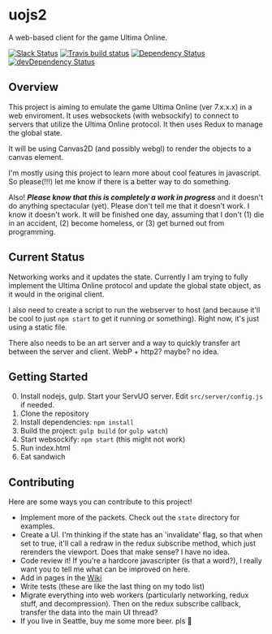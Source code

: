 # uojs2

A web-based client for the game Ultima Online.

[![Slack Status](http://kevinhikaruevans.com:3000/badge.svg)](http://kevinhikaruevans.com:3000/)
[![Travis build status](http://img.shields.io/travis/kevinhikaruevans/uojs2.svg?style=flat)](https://travis-ci.org/kevinhikaruevans/uojs2)
[![Dependency Status](https://david-dm.org/kevinhikaruevans/uojs2.svg)](https://david-dm.org/kevinhikaruevans/uojs2)
[![devDependency Status](https://david-dm.org/kevinhikaruevans/uojs2/dev-status.svg)](https://david-dm.org/kevinhikaruevans/uojs2#info=devDependencies)

## Overview

This project is aiming to emulate the game Ultima Online (ver 7.x.x.x) in a web enviroment. It uses websockets (with websockify) to connect to servers that utilize the Ultima Online protocol. It then uses Redux to manage the global state.

It will be using Canvas2D (and possibly webgl) to render the objects to a canvas element. 

I'm mostly using this project to learn more about cool features in javascript. So please(!!!) let me know if there is a better way to do something.

Also! ***Please know that this is completely a work in progress*** and it doesn't do anything spectacular (yet). Please don't tell me that it doesn't work. I know it doesn't work. It will be finished one day, assuming that I don't (1) die in an accident, (2) become homeless, or (3) get burned out from programming.

## Current Status

Networking works and it updates the state. Currently I am trying to fully implement the Ultima Online protocol and update the global state object, as it would in the original client. 

I also need to create a script to run the webserver to host (and because it'll be cool to just `npm start` to get it running or something). Right now, it's just using a static file.

There also needs to be an art server and a way to quickly transfer art between the server and client. WebP + http2? maybe? no idea.

## Getting Started

0. Install nodejs, gulp. Start your ServUO server. Edit `src/server/config.js` if needed.
1. Clone the repository
2. Install dependencies: `npm install`
3. Build the project: `gulp build` (or `gulp watch`)
4. Start websockify: `npm start` (this might not work)
5. Run index.html
6. Eat sandwich

## Contributing

Here are some ways you can contribute to this project!

* Implement more of the packets. Check out the `state` directory for examples. 
* Create a UI. I'm thinking if the state has an 'invalidate' flag, so that when set to true, it'll call a redraw in the redux subscribe method, which just rerenders the viewport. Does that make sense? I have no idea.
* Code review it! If you're a hardcore javascripter (is that a word?), I really want you to tell me what can be improved on here. 
* Add in pages in the [Wiki](https://github.com/kevinhikaruevans/uojs2/wiki/A-general-overview-of-everything)
* Write tests (these are like the last thing on my todo list)
* Migrate everything into web workers (particularly networking, redux stuff, and decompression). Then on the redux subscribe callback, transfer the data into the main UI thread?
* If you live in Seattle, buy me some more beer. pls :beer:
